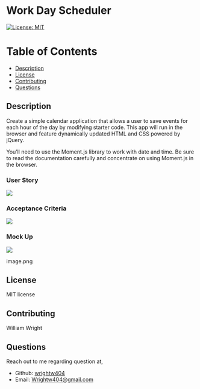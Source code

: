 # Work Day Scheduler

[![License: MIT](https://img.shields.io/badge/License-MIT-blue.svg)](https://opensource.org/licenses/MIT)

# Table of Contents 
* [Description](#description) 
* [License](#license)
* [Contributing](#contributing)
* [Questions](#questions)
        
## Description 
Create a simple calendar application that allows a user to save events for each hour of the day by modifying starter code. This app will run in the browser and feature dynamically updated HTML and CSS powered by jQuery.

You’ll need to use the Moment.js library to work with date and time. Be sure to read the documentation carefully and concentrate on using Moment.js in the browser.

### User Story 
![](images/user.png)

### Acceptance Criteria 
![](images/crit.png)

### Mock Up
![](images/gifone.gif)

image.png
## License 
MIT license 

## Contributing 
William Wright

## Questions
Reach out to me regarding question at,
* Github: <a href="https://github.com/wrightw404">wrightw404</a>
* Email: <a href="mailto:Wrightw404@gmail.com">Wrightw404@gmail.com</a>